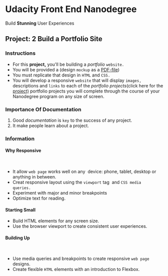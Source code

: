 # Udacity Front End Nanodegree

Build **Stunning** User Experiences

## Project: 2 Build a Portfolio Site

### Instructions

* For this **project,** you'll be building a _portfolio_ `website.` 
* You will be provided a (design `mockup` as a [PDF-file](https://drive.google.com/file/d/1fKuG36GFVl3N4hKsCDzO_R6UbGRYks0H/view?usp=drivesdk))
* You must replicate that design in `HTML` and `CSS.` 
* You will develop a responsive `website` that will display  `images,` descriptions and `links` to each of the _portfolio projects_(click here for the [project)](https://samansome.github.io/My-portfolio-website/) portfolio projects you will complete through the course of your Nanodegree program on any size of screen.

### Importance Of Documentation

1. Good _documentation_ is `key` to the success of any project.
2. It make people learn about a project.

### Information 

#### Why Responsive
  
* It allow `web page` works well on any  device: phone, tablet, desktop or anything in between.  
* Creat responsive layout using the `viewport` tag  and `CSS media queries.`   
* Experiment with major and minor breakpoints  
* Optimize text for reading.
    
#### Starting Small

* Build HTML elements for any screen size.  
* Use the browser viewport to create consistent user experiences.
  
#### Building Up
  
* Use media queries and breakpoints to create responsive `web page` designs.  
* Create flexible `HTML` elements with an introduction to Flexbox.
